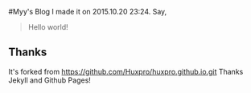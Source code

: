 #Myy's Blog
I made it on 2015.10.20 23:24.
Say,
>Hello world!


## Thanks

It's forked from https://github.com/Huxpro/huxpro.github.io.git
Thanks Jekyll and Github Pages!
